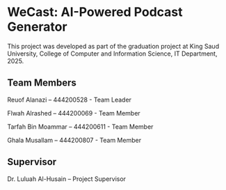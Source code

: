 # WeCast: AI-Powered Podcast Generator

This project was developed as part of the graduation project at King Saud University, College of Computer and Information Science, IT Department, 2025.

## Team Members
Reuof Alanazi – 444200528 - Team Leader

Flwah Alrashed – 444200069 - Team Member

Tarfah Bin Moammar – 444200611 - Team Member

Ghala Musallam – 444200807 - Team Member


## Supervisor

Dr. Luluah Al-Husain – Project Supervisor
